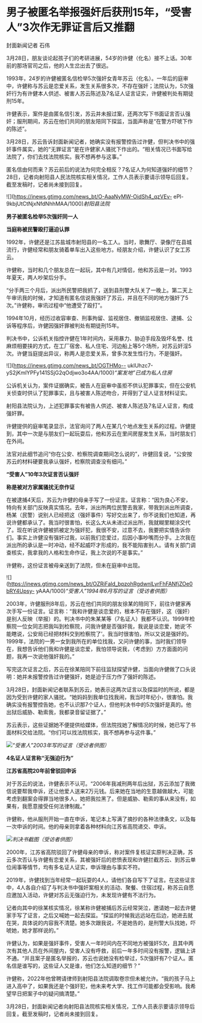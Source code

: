 # 男子被匿名举报强奸后获刑15年，“受害人”3次作无罪证言后又推翻

封面新闻记者 石伟

3月28日，朋友谈论起孩子们的考研进展，54岁的许健（化名）接不上话。30年前的那场官司之后，他的人生岔出去了很远。

1993年，24岁的许健被匿名信检举5次强奸女青年苏云（化名）。一年后的庭审中，许健称与苏云是恋爱关系，发生关系很多次，不存在强奸；法院认为，5次强奸行为有许健本人供述、被害人苏云陈述及7名证人证言证实，许健被判处有期徒刑15年。

许健表示，案件是由匿名信引发，苏云并未报过案，还两次写下书面证言否认强奸；服刑期间，苏云在他们共同的朋友陪同下探监，当面声称是“在警方吓唬下作的陈述”。

3月28日，苏云告诉封面新闻记者，她确实没有报警控告过许健，但判决书中的强奸事件属实，她的“无罪证言”是在许健家人骚扰下作出的。“相关情况已书面写给法院了，你们去找法院核实。我不想再参与这事。”

匿名信由何而来？苏云前后的说法为何完全相反？7名证人为何知道强奸的细节？28日，记者向射阳县人民法院核实相关情况，工作人员表示要请示领导后回复。截至发稿时，记者尚未接到回复。

![](https://inews.gtimg.com/news_bt/O-AaaNyMW-OidSh4_qzVEv-
ePl-9kbjUtCtNjxNfdNhhMAA/1000)_射阳县法院_

**男子被匿名检举5次强奸同一人**

**当庭称被民警殴打逼迫认罪**

1992年，许健还是江苏盐城市射阳县的一名工人。当时，歌舞厅、录像厅在县城流行，许健经常和朋友骑着单车出入这些地方。经朋友介绍，许健认识了女工苏云。

许健称，当时和几个朋友总在一起玩，其中有几对情侣，他和苏云是一对。1993年夏天，两人吵架后分手。

“分手两三个月后，派出所民警把我抓了，送到县刑警大队关了一晚上。第二天上午审讯我的时候，才知道有匿名信说我强奸了苏云，并且在不同的地方强奸了5次。”许健称，审讯过程中“他遭受了殴打”。

1994年10月，经历过收容审查、刑事拘留、监视居住、撤销监视居住、逮捕、公诉等程序后，许健因强奸罪被判处有期徒刑15年。

判决书中，公诉机关指控许健在1年时间内，采用暴力、胁迫手段及毁坏名誉、找麻烦相要挟的方式，在工厂宿舍、私人住宅、河边船上等5个场所，对苏云奸淫5次。许健当庭提出异议，称两人是恋爱关系，曾多次发生性行为，不是强奸。

![](https://inews.gtimg.com/news_bt/OGTHMo--
uklUhzc7-yS2jKmlYPFy141SSjG2qOdjwo3o4AA/1000)_“案发地”已成为私人住房_

公诉机关认为，案件证据确实，被告人在庭审中虽拒不供认犯罪事实，但在公安机关侦查时供认了犯罪事实，且与被害人陈述吻合，并得到了证人证言材料证实。

射阳县法院认为，上述犯罪事实有被告人供述、被害人陈述及7名证人证言，构成强奸罪。

许健提供的庭审笔录显示，法官询问了两人在某几个地点发生关系的过程。许健提到，其中一次是与朋友们一起玩耍后，他和苏云在里间房屋发生关系，当时朋友们在外间。

法官对此细节追问“你在公安、检察院调查期间怎么说的”，许健回复说，“公安按苏云的材料硬要我承认强奸，检察院调查没有细问。”

**“受害人”10年3次证言否认强奸**

**称是被对方家属骚扰无奈作证**

在被逮捕4天后，苏云为许健的母亲手写了一份证言。证言称：“因为良心不安，特向有关部门反映真实情况。去年，派出所两位民警去我家，带我到派出所调查，杨某（民警）说别人已经把这（强奸事件）写好交出来了，你不说我们也知道，再说许健都承认了。我当时很害怕，长这么大从未进过派出所，我就糊里糊涂交代了。现在听说许健被抓被定为强奸犯，我很不安，过意不去，我要把实情告诉你们。事实上许健没有强奸过我，以前我们恋爱过，后因小事吵嘴而分手。上次我在派出所的承认是一时冲动，经不起威吓才形成的，我不能陷害别人。请有关部门调查核实，我拿我的人格和生命作证，我上次说的不是事实。”

许健称，这份证言被母亲送到了法院，但未在庭审中出现。

![](https://inews.gtimg.com/news_bt/OZRiFald_bpzohRgdwnlLyrFhFANfjZOe0bRY4Upsy-
yAAA/1000)_“受害人”1994年6月写的证言（受访者供图）_

2003年，许健服刑8年后，苏云在他们共同的朋友徐某的陪同下，前往许健家再次手写一份证言。证言称：“我和许健是谈恋爱的，根本不存在强奸，这（强奸）是别人反映（举报）的。判决书中的朱某某等（7名证人）我都不认识。1999年检察院一位女同志把我叫到检察院，问我许健是否强奸我，我说是谈恋爱，她说‘不能瞎说，公安局已经把材料交到检察院了’。我当时很害怕，所以又说是强奸的。1999年，法院的一男一女到我所在的单位找我，又问许健的事，当时我们领导在，我想告诉他们我和许健是谈恋爱，我怕领导说我，（考虑到）方方面面的问题，我再一次说他强奸我的。”

写完这次证言之后，苏云在徐某陪同下前往监狱探望许健，当面向许健做了口头说明：她并未报警控告过许健强奸，她是迫于压力作了强奸的陈述。

3月28日，封面新闻记者联系到苏云，她表示这两次证言以及探监时的所说，都是因为受到许健的家人骚扰。“她妈妈到我单位找我闹，我当时年纪小，很害怕。我确实没有报警控告她，也不认识那7个证人，但他判决书中的5次强奸是真的。他出狱后威胁、勒索我，我都录音留证据了。”

苏云表示，这些证据她不便提供给媒体，但法院找她了解情况的时候，她已写了书面材料交给法院。“你们可以找法院核实，我不想再参与这件事。”

![](https://inews.gtimg.com/news_bt/OWKm5ZS0LMxXkory6CHS4CwX2ZW6_yBOISsTSNDfJkQFsAA/1000)_“受害人”2003年写的证言（受访者供图）_

**4名证人证言称“无强迫行为”**

**江苏省高院20年前曾驳回申诉**

对于苏云的说法，许健表示不认可。“2006年我减刑两年后出狱，苏云添加了我微信说要帮我申诉，还让他爱人送来2万元钱。后来她在当地的生意越做越大，可能考虑到翻案会得罪当地很多人，她把我拉黑了。但是威胁、勒索的事从来没有，如果有，我愿意接受任何法律制裁。”

许健称，他从服刑开始一直在申诉，笔记本上写满了摘抄的各种法律条文，以及每一次申诉的时间。他的母亲则拿着各种材料向江苏省高院递交、申诉。

![](https://inews.gtimg.com/news_bt/O2__jHREnMU5WEULV_mP4c2cReB3Jv9896lgZP6dKbN0kAA/1000)_判决书截图（受访者供图）_

2000年，江苏省高院驳回了许健母亲的申诉，称对案件复核证实原判决正确，苏云多次否认与许健有恋爱关系，其被强奸后的悲愤表现和许健拦截苏云、到苏云单位闹事等情节，均有多名证人证实，申诉理由与事实不符。

2019年，许健找到当年经常一起玩耍的4人，请他们各自写下了证言。在这些证言中，4人各自介绍了与判决书中强奸案相关的活动、聚餐、住宿过程，称苏云自愿应邀加入活动，许健对苏云无强迫行为，未发现许健有不法行为。

记者向其中的徐某核实情况，徐某称许健被捕后苏云经常哭泣，邀请她一起去许健家手写了证言，之后又喊她一起去探监。“探监的时候我远远站在后边，她进去就在哭，具体说的内容我不清楚。她多次跟我说，不是她告的，是刑警大队找她，吓唬她，她才那样说的。”

许健认为，如果是强奸事件，受害人一年时间内在不同地方被强奸5次，且其中两次有其他人员在外间屋内，受害人没有呼救，前后一年多时间没有报警，逻辑上讲不通。“并且案子是匿名举报的，苏云也说她没有检举过，5次强奸有7个证人。匿名信是谁写的，这些证人又是谁，他们怎么知道的细节？”

许健称，2022年他曾聘请律师到射阳县法院调取卷宗但未被允许。“我的孩子马上进入高中了，如果我还是个强奸犯，他未来考大学、找工作可能都会受影响。我希望早日把案子中的疑问搞清楚。”

3月28日，封面新闻记者向射阳县法院核实相关情况，工作人员表示要请示领导后回复。截至发稿时，记者尚未接到回复。

